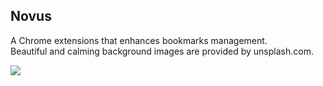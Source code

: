 ## Novus
A Chrome extensions that enhances bookmarks management.
<br>
Beautiful and calming background images are provided by unsplash.com.

<img src='./screenshot'/>
